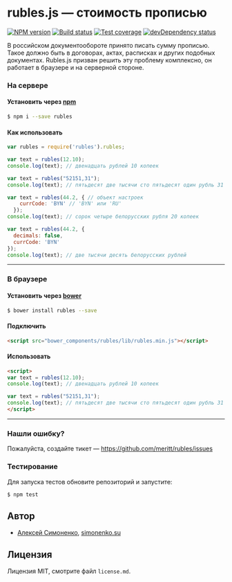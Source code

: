 # rubles.js — стоимость прописью

[![NPM version][npm-image]][npm-url]
[![Build status][travis-image]][travis-url]
[![Test coverage][coveralls-image]][coveralls-url]
[![devDependency status][devdependency-image]][devdependency-url]

В российском документообороте принято писать сумму прописью. Такое должно быть в договорах, актах, расписках и других подобных документах. Rubles.js призван решить эту проблему комплексно, он работает в браузере и на серверной стороне.

### На сервере

#### Установить через [npm](//npmjs.org)

```bash
$ npm i --save rubles
```

#### Как использовать

```js
var rubles = require('rubles').rubles;

var text = rubles(12.10);
console.log(text); // двенадцать рублей 10 копеек

var text = rubles("52151,31");
console.log(text); // пятьдесят две тысячи сто пятьдесят один рубль 31 копейка

var text = rubles(44.2, { // объект настроек
    currCode: 'BYN' // 'BYN' или 'RU'
  });
console.log(text); // сорок четыре белорусских рубля 20 копеек

var text = rubles(44.2, {
  decimals: false,
  currCode: 'BYN'
});
console.log(text); // две тысячи десять белорусских рублей
```

----------------

### В браузере

#### Установить через [bower](http://bower.io)

```bash
$ bower install rubles --save
```

#### Подключить

```html
<script src="bower_components/rubles/lib/rubles.min.js"></script>
```

#### Использовать

```html
<script>
var text = rubles(12.10);
console.log(text); // двенадцать рублей 10 копеек

var text = rubles("52151,31");
console.log(text); // пятьдесят две тысячи сто пятьдесят один рубль 31 копейка
</script>
```

----------------

### Нашли ошибку?

Пожалуйста, создайте тикет — https://github.com/meritt/rubles/issues

### Тестирование

Для запуска тестов обновите репозиторий и запустите:

```bash
$ npm test
```

## Автор

* [Алексей Симоненко](mailto:alexey@simonenko.su), [simonenko.su](http://simonenko.su)

## Лицензия

Лицензия MIT, смотрите файл `license.md`.

[npm-image]: https://img.shields.io/npm/v/rubles.svg?style=flat
[npm-url]: https://www.npmjs.com/package/rubles
[travis-image]: https://travis-ci.org/meritt/rubles.svg?branch=master
[travis-url]: https://travis-ci.org/meritt/rubles
[coveralls-image]: https://coveralls.io/repos/meritt/rubles/badge.svg?branch=master&service=github
[coveralls-url]: https://coveralls.io/github/meritt/rubles?branch=master
[devdependency-image]: https://img.shields.io/david/dev/meritt/rubles.svg?style=flat
[devdependency-url]: https://david-dm.org/meritt/rubles#info=devDependencies
